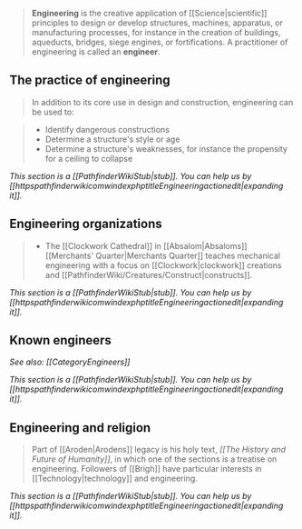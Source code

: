 
> **Engineering** is the creative application of [[Science|scientific]] principles to design or develop structures, machines, apparatus, or manufacturing processes, for instance in the creation of buildings, aqueducts, bridges, siege engines, or fortifications. A practitioner of engineering is called an **engineer**.



## The practice of engineering

> In addition to its core use in design and construction, engineering can be used to:

> - Identify dangerous constructions
> - Determine a structure's style or age
> - Determine a structure's weaknesses, for instance the propensity for a ceiling to collapse


*This section is a [[PathfinderWikiStub|stub]]. You can help us by [[httpspathfinderwikicomwindexphptitleEngineeringactionedit|expanding it]].*


## Engineering organizations

> - The [[Clockwork Cathedral]] in [[Absalom|Absaloms]] [[Merchants' Quarter|Merchants Quarter]] teaches mechanical engineering with a focus on [[Clockwork|clockwork]] creations and [[PathfinderWiki/Creatures/Construct|constructs]].


*This section is a [[PathfinderWikiStub|stub]]. You can help us by [[httpspathfinderwikicomwindexphptitleEngineeringactionedit|expanding it]].*


## Known engineers

*See also: [[CategoryEngineers]]*


*This section is a [[PathfinderWikiStub|stub]]. You can help us by [[httpspathfinderwikicomwindexphptitleEngineeringactionedit|expanding it]].*


## Engineering and religion

> Part of [[Aroden|Arodens]] legacy is his holy text, *[[The History and Future of Humanity]]*, in which one of the sections is a treatise on engineering.
> Followers of [[Brigh]] have particular interests in [[Technology|technology]] and engineering.



*This section is a [[PathfinderWikiStub|stub]]. You can help us by [[httpspathfinderwikicomwindexphptitleEngineeringactionedit|expanding it]].*







